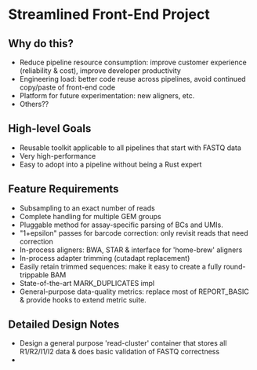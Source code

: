 # Streamlined Front-End Project

## Why do this?
- Reduce pipeline resource consumption: improve customer experience (reliability & cost), improve developer productivity
- Engineering load: better code reuse across pipelines, avoid continued copy/paste of front-end code
- Platform for future experimentation: new aligners, etc.
- Others??


## High-level Goals
- Reusable toolkit applicable to all pipelines that start with FASTQ data
- Very high-performance
- Easy to adopt into a pipeline without being a Rust expert

## Feature Requirements
- Subsampling to an exact number of reads
- Complete handling for multiple GEM groups
- Pluggable method for assay-specific parsing of BCs and UMIs.
- "1+epsilon" passes for barcode correction: only revisit reads that need correction
- In-process aligners: BWA, STAR & interface for 'home-brew' aligners
- In-process adapter trimming (cutadapt replacement)
- Easily retain trimmed sequences: make it easy to create a fully round-trippable BAM
- State-of-the-art MARK_DUPLICATES impl
- General-purpose data-quality metrics: replace most of REPORT_BASIC & provide hooks to extend metric suite.


## Detailed Design Notes
- Design a general purpose 'read-cluster' container that stores all R1/R2/I1/I2 data & does basic
  validation of FASTQ correctness
- 
